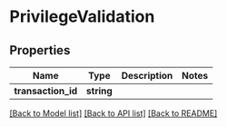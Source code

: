 # PrivilegeValidation

## Properties
Name | Type | Description | Notes
------------ | ------------- | ------------- | -------------
**transaction_id** | **string** |  | 

[[Back to Model list]](../README.md#documentation-for-models) [[Back to API list]](../README.md#documentation-for-api-endpoints) [[Back to README]](../README.md)



